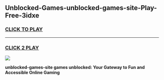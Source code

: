 
## Unblocked-Games-unblocked-games-site-Play-Free-3idxe
<h3>
<a href="https://premium76.site?title=unblocked-games-site&ref=09A">CLICK TO PLAY</a></h3>
<hr>

<h3>
<a href="https://premium76.site?title=unblocked-games-site&ref=09A">CLICK 2 PLAY</a>
  
</h3>

<a href="https://premium76.site?title=unblocked-games-site&ref=09A"><img src="https://clearcache.store/games.png"></a>


**unblocked-games-site games unblocked: Your Gateway to Fun and Accessible Online Gaming**
